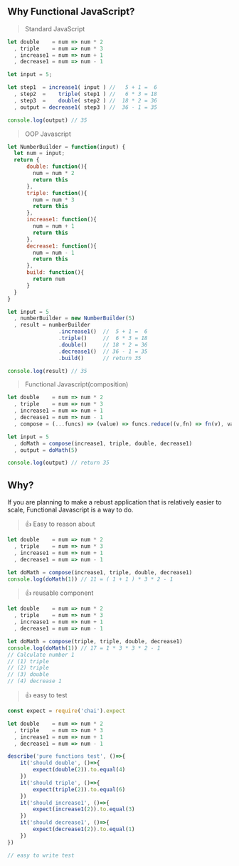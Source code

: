 ## **Why Functional JavaScript?**


> Standard JavaScript

```javascript 
let double    = num => num * 2
  , triple    = num => num * 3
  , increase1 = num => num + 1
  , decrease1 = num => num - 1

let input = 5; 

let step1  = increase1( input ) //   5 + 1 =  6
  , step2  =    triple( step1 ) //   6 * 3 = 18
  , step3  =    double( step2 ) //  18 * 2 = 36
  , output = decrease1( step3 ) //  36 - 1 = 35

console.log(output) // 35
```


> OOP Javascript 


```javascript 
let NumberBuilder = function(input) {
  let num = input;
  return {
      double: function(){
        num = num * 2
        return this
      },
      triple: function(){
        num = num * 3
        return this
      },
      increase1: function(){
      	num = num + 1
      	return this
      },
      decrease1: function(){
      	num = num - 1
      	return this
      },
      build: function(){
      	return num
      }
  }
}

let input = 5
  , numberBuilder = new NumberBuilder(5)
  , result = numberBuilder
				.increase1()  //  5 + 1 =  6
				.triple()     //  6 * 3 = 18
				.double()     // 18 * 2 = 36
				.decrease1()  // 36 - 1 = 35
				.build()      // return 35

console.log(result) // 35
```



> Functional Javascript(composition)


```javascript
let double 	  = num => num * 2
  , triple    = num => num * 3
  , increase1 = num => num + 1
  , decrease1 = num => num - 1
  , compose = (...funcs) => (value) => funcs.reduce((v,fn) => fn(v), value)

let input = 5
  , doMath = compose(increase1, triple, double, decrease1)
  , output = doMath(5)

console.log(output) // return 35
```


## Why?

If you are planning to make a rebust application that is relatively easier to scale, Functional Javascript is a way to do.

> :thumbsup: Easy to reason about


```javascript
let double 	  = num => num * 2
  , triple    = num => num * 3
  , increase1 = num => num + 1
  , decrease1 = num => num - 1

let doMath = compose(increase1, triple, double, decrease1)
console.log(doMath(1)) // 11 = ( 1 + 1 ) * 3 * 2 - 1
```

> :thumbsup: reusable component

```javascript
let double 	  = num => num * 2
  , triple    = num => num * 3
  , increase1 = num => num + 1
  , decrease1 = num => num - 1

let doMath = compose(triple, triple, double, decrease1)
console.log(doMath(1)) // 17 = 1 * 3 * 3 * 2 - 1
// Calculate number 1 
// (1) triple
// (2) triple
// (3) double
// (4) decrease 1
```

> :thumbsup: easy to test

```javascript
const expect = require('chai').expect

let double 	  = num => num * 2
  , triple    = num => num * 3
  , increase1 = num => num + 1
  , decrease1 = num => num - 1

describe('pure functions test', ()=>{
	it('should double', ()=>{
		expect(double(2)).to.equal(4)
	})
	it('should triple', ()=>{
		expect(triple(2)).to.equal(6)
	})
	it('should increase1', ()=>{
		expect(increase1(2)).to.equal(3)
	})
	it('should decrease1', ()=>{
		expect(decrease1(2)).to.equal(1)
	})
})

// easy to write test
```
